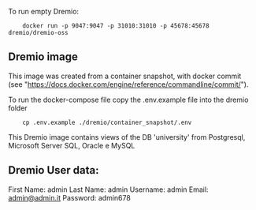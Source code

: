 
To run empty Dremio:
```
    docker run -p 9047:9047 -p 31010:31010 -p 45678:45678 dremio/dremio-oss
```

## Dremio image
This image was created from a container snapshot, with docker commit (see "https://docs.docker.com/engine/reference/commandline/commit/").

To run the docker-compose file copy the .env.example file into the dremio folder
```
    cp .env.example ./dremio/container_snapshot/.env
```

This Dremio image contains views of the DB 'university' from Postgresql, Microsoft Server SQL, Oracle e MySQL

## Dremio User data:
First Name: admin
Last Name: admin
Username: admin
Email: admin@admin.it
Password: admin678
